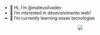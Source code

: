- 👋 Hi, I’m @mateusilvadev
- 👀 I’m interested in desevolvimento web!
- 🌱 I’m currently learning essas tecnológias
<p align="center">
  <a href="https://skillicons.dev">
    <img src="https://skillicons.dev/icons?i=html,css,javascript,git,vue,angular,react" />
  </a>
</p>

<!---
mateusilvadev/mateusilvadev is a ✨ special ✨ repository because its `README.md` (this file) appears on your GitHub profile.
You can click the Preview link to take a look at your changes.
--->

